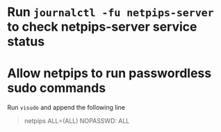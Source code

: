 

# Run `journalctl -fu netpips-server` to check netpips-server service status

# Allow netpips to run passwordless sudo commands
Run `visudo` and append the following line
> netpips ALL=(ALL) NOPASSWD: ALL
